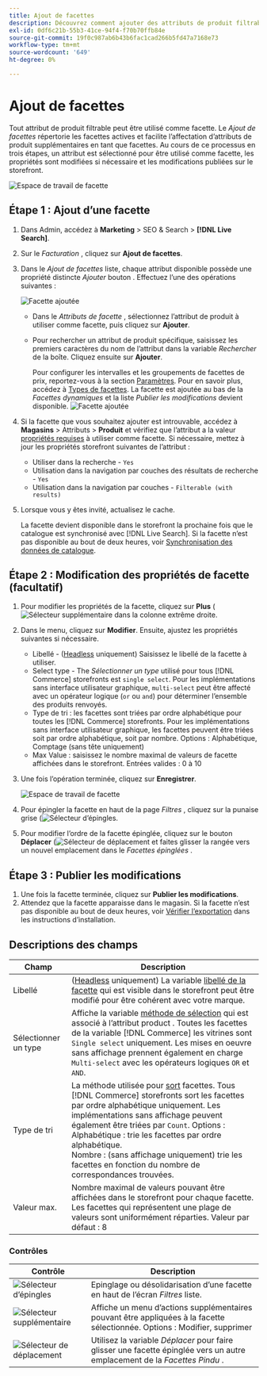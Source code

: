 ```yaml
---
title: Ajout de facettes
description: Découvrez comment ajouter des attributs de produit filtrables en tant que facettes de recherche en direct.
exl-id: 0df6c21b-55b3-41ce-94f4-f70b70ffb84e
source-git-commit: 19f0c987ab6b43b6fac1cad266b5fd47a7168e73
workflow-type: tm+mt
source-wordcount: '649'
ht-degree: 0%

---
```


# Ajout de facettes

Tout attribut de produit filtrable peut être utilisé comme facette. Le *Ajout de facettes* répertorie les facettes actives et facilite l’affectation d’attributs de produit supplémentaires en tant que facettes. Au cours de ce processus en trois étapes, un attribut est sélectionné pour être utilisé comme facette, les propriétés sont modifiées si nécessaire et les modifications publiées sur le storefront.

![Espace de travail de facette](assets/facets-add.png)

## Étape 1 : Ajout d’une facette

1. Dans Admin, accédez à **Marketing** > SEO &amp; Search > **[!DNL Live Search]**.
1. Sur le *Facturation* , cliquez sur **Ajout de facettes**.
1. Dans le *Ajout de facettes* liste, chaque attribut disponible possède une propriété distincte *Ajouter* bouton . Effectuez l’une des opérations suivantes :

   ![Facette ajoutée](assets/facets-list-add.png)

   * Dans le *Attributs de facette* , sélectionnez l’attribut de produit à utiliser comme facette, puis cliquez sur **Ajouter**.
   * Pour rechercher un attribut de produit spécifique, saisissez les premiers caractères du nom de l’attribut dans la variable *Rechercher* de la boîte. Cliquez ensuite sur **Ajouter**.

      Pour configurer les intervalles et les groupements de facettes de prix, reportez-vous à la section [Paramètres](settings.md). Pour en savoir plus, accédez à [Types de facettes](facets-type.md).
La facette est ajoutée au bas de la *Facettes dynamiques* et la liste *Publier les modifications* devient disponible.
   ![Facette ajoutée](assets/facet-added.png)

1. Si la facette que vous souhaitez ajouter est introuvable, accédez à **Magasins** > Attributs > **Produit** et vérifiez que l’attribut a la valeur [propriétés requises](facets.md) à utiliser comme facette. Si nécessaire, mettez à jour les propriétés storefront suivantes de l’attribut :

   * Utiliser dans la recherche - `Yes`
   * Utilisation dans la navigation par couches des résultats de recherche - `Yes`
   * Utilisation dans la navigation par couches - `Filterable (with results)`

1. Lorsque vous y êtes invité, actualisez le cache.

   La facette devient disponible dans le storefront la prochaine fois que le catalogue est synchronisé avec [!DNL Live Search]. Si la facette n’est pas disponible au bout de deux heures, voir [Synchronisation des données de catalogue](install.md#synchronize-catalog-data).

## Étape 2 : Modification des propriétés de facette (facultatif)

1. Pour modifier les propriétés de la facette, cliquez sur **Plus** (![Sélecteur supplémentaire](assets/btn-more.png) dans la colonne extrême droite.
1. Dans le menu, cliquez sur **Modifier**. Ensuite, ajustez les propriétés suivantes si nécessaire.

   * Libellé - ([Headless](facets-type.md) uniquement) Saisissez le libellé de la facette à utiliser.
   * Select type - The *Sélectionner un type* utilisé pour tous [!DNL Commerce] storefronts est `single select`. Pour les implémentations sans interface utilisateur graphique, `multi-select` peut être affecté avec un opérateur logique (`or` ou `and`) pour déterminer l’ensemble des produits renvoyés.
   * Type de tri : les facettes sont triées par ordre alphabétique pour toutes les [!DNL Commerce] storefronts. Pour les implémentations sans interface utilisateur graphique, les facettes peuvent être triées soit par ordre alphabétique, soit par nombre. Options : Alphabétique, Comptage (sans tête uniquement)
   * Max Value : saisissez le nombre maximal de valeurs de facette affichées dans le storefront. Entrées valides : 0 à 10

1. Une fois l’opération terminée, cliquez sur **Enregistrer**.

   ![Espace de travail de facette](assets/facet-edit.png)

1. Pour épingler la facette en haut de la page *Filtres* , cliquez sur la punaise grise (![Sélecteur d’épingles](assets/btn-pin-gray.png).
1. Pour modifier l’ordre de la facette épinglée, cliquez sur le bouton **Déplacer** (![Sélecteur de déplacement](assets/btn-move.png) et faites glisser la rangée vers un nouvel emplacement dans le *Facettes épinglées* .

## Étape 3 : Publier les modifications

1. Une fois la facette terminée, cliquez sur **Publier les modifications**.
1. Attendez que la facette apparaisse dans le magasin.
Si la facette n’est pas disponible au bout de deux heures, voir [Vérifier l’exportation](install.md#synchronize-catalog-data) dans les instructions d’installation.

## Descriptions des champs

| Champ | Description |
|--- |--- |
| Libellé | ([Headless](facets-type.md) uniquement) La variable [libellé de la facette](facets-type.md) qui est visible dans le storefront peut être modifié pour être cohérent avec votre marque. |
| Sélectionner un type | Affiche la variable [méthode de sélection](facets-type.md) qui est associé à l’attribut product . Toutes les facettes de la variable [!DNL Commerce] les vitrines sont `Single select` uniquement. Les mises en oeuvre sans affichage prennent également en charge `Multi-select` avec les opérateurs logiques `OR` et `AND`. |
| Type de tri | La méthode utilisée pour [sort](facets-type.md) facettes. Tous [!DNL Commerce] storefronts sort les facettes par ordre alphabétique uniquement. Les implémentations sans affichage peuvent également être triées par `Count`. Options :<br />Alphabétique : trie les facettes par ordre alphabétique.<br />Nombre : (sans affichage uniquement) trie les facettes en fonction du nombre de correspondances trouvées. |
| Valeur max. | Nombre maximal de valeurs pouvant être affichées dans le storefront pour chaque facette. Les facettes qui représentent une plage de valeurs sont uniformément réparties. Valeur par défaut : 8 |

### Contrôles

| Contrôle | Description |
|--- |--- |
| ![Sélecteur d’épingles](assets/btn-pin-blue.png) | Epinglage ou désolidarisation d’une facette en haut de l’écran *Filtres* liste. |
| ![Sélecteur supplémentaire](assets/btn-more.png) | Affiche un menu d’actions supplémentaires pouvant être appliquées à la facette sélectionnée. Options : Modifier, supprimer |
| ![Sélecteur de déplacement](assets/btn-move.png) | Utilisez la variable *Déplacer* pour faire glisser une facette épinglée vers un autre emplacement de la *Facettes Pindu* . |
